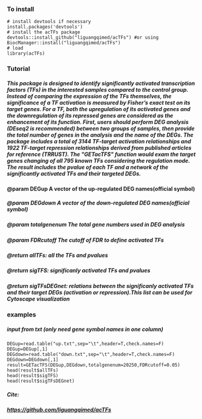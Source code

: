 ### To install

```
# install devtools if necessary
install.packages('devtools')
# install the acTFs package
devtools::install_github("liguangqimed/acTFs") #or using BiocManager::install("liguangqimed/acTFs")
# load
library(acTFs)
```
### Tutorial
##### This package is designed to identify significantly activated transcription factors (TFs) in the interested samples compared to the control group. Instead of comparing the expression of the TFs themselves, the significance of a TF activation is measured by Fisher’s exact test on its target genes. For a TF, both the upregulation of its activated genes and the downregulation of its repressed genes are considered as the enhancement of its function. First, users should perform DEG analysis (DEseq2 is recommended) between two groups of samples, then provide the total number of genes in the analysis and the name of the DEGs. The package includes a total of 3144 TF-target activation relationships and 1922 TF-target repression relationships derived from published articles for reference (TRRUST). The "GETacTFS" function would exam the target genes changing of all 795 known TFs  considering the regulation mode. The result includes the pvalue of each TF and a network of the significantly activated TFs and their targeted DEGs.
####  @param DEGup A vector of the up-regulated DEG names(official symbol)
##### @param DEGdown A vector of the down-regulated DEG names(official symbol)
##### @param totalgenenum The total gene numbers used in DEG analysis
##### @param FDRcutoff The cutoff of FDR to define activated TFs
##### @return allTFs: all the TFs and pvalues
##### @return sigTFS: significanly activated TFs and pvalues
##### @return sigTFsDEGnet: relations between the significanly activated TFs and their target DEGs (activation or repression).This list can be used for Cytoscape visualization
### examples
##### input from txt (only need gene symbol names in one column)
```
DEGup=read.table("up.txt",sep="\t",header=T,check.names=F)
DEGup=DEGup[,1]
DEGdown=read.table("down.txt",sep="\t",header=T,check.names=F)
DEGdown=DEGdown[,1]
result=GETacTFS(DEGup,DEGdown,totalgenenum=20250,FDRcutoff=0.05)
head(result$allTFs)
head(result$sigTFS)
head(result$sigTFsDEGnet)
```
##### Cite:
##### https://github.com/liguangqimed/acTFs
